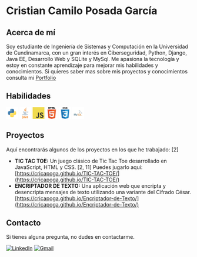 # Cristian Camilo Posada García

## Acerca de mí

Soy estudiante de Ingeniería de Sistemas y Computación en la Universidad de Cundinamarca, con un gran interés en Ciberseguridad, Python, Django, Java EE, Desarrollo Web y SQLite y MySql. Me apasiona la tecnología y estoy en constante aprendizaje para mejorar mis habilidades y conocimientos.
Si quieres saber mas sobre mis proyectos y conocimientos consulta mi <a href="https://cricapoga.github.io/CRICAPOGA/">Portfolio</a>

## Habilidades

<code><img height="32" src="https://raw.githubusercontent.com/github/explore/80688e429a7d4ef2fca1e82350fe8e3517d3494d/topics/python/python.png" alt="Python"/></code>
<code><img height="32" src="https://raw.githubusercontent.com/github/explore/80688e429a7d4ef2fca1e82350fe8e3517d3494d/topics/java/java.png" alt="Java"/></code>
<code><img height="32" src="https://raw.githubusercontent.com/github/explore/80688e429a7d4ef2fca1e82350fe8e3517d3494d/topics/javascript/javascript.png" alt="Javascript"/></code>
<code><img height="32" src="https://raw.githubusercontent.com/github/explore/80688e429a7d4ef2fca1e82350fe8e3517d3494d/topics/html/html.png" alt="HTML5"/></code>
<code><img height="32" src="https://raw.githubusercontent.com/github/explore/80688e429a7d4ef2fca1e82350fe8e3517d3494d/topics/css/css.png" alt="CSS"/></code>
<code><img height="32" src="https://raw.githubusercontent.com/github/explore/80688e429a7d4ef2fca1e82350fe8e3517d3494d/topics/mysql/mysql.png" alt="MySQL"/></code>
## Proyectos

Aquí encontrarás algunos de los proyectos en los que he trabajado: [2]

*   **TIC TAC TOE:** Un juego clásico de Tic Tac Toe desarrollado en JavaScript, HTML y CSS. [2, 11] Puedes jugarlo aquí: [https://cricapoga.github.io/TIC-TAC-TOE/](https://cricapoga.github.io/TIC-TAC-TOE/)
*   **ENCRIPTADOR DE TEXTO:** Una aplicación web que encripta y desencripta mensajes de texto utilizando una variante del Cifrado César. [https://cricapoga.github.io/Encriptador-de-Texto/](https://cricapoga.github.io/Encriptador-de-Texto/)

## Contacto

Si tienes alguna pregunta, no dudes en contactarme.

<a href="https://www.linkedin.com/in/cricapoga/" title="LinkedIn">
  <img src="https://img.shields.io/badge/-Linkedin-0e76a8?style=flat-square&logo=Linkedin&logoColor=white&link=LINK-DO-SEU-LINKEDIN" alt="LinkedIn"/></a>
<a href="camilochoposada2@gmail.com" title="Gmail">
  <img src="https://img.shields.io/badge/-Gmail-FF0000?style=flat-square&labelColor=FF0000&logo=gmail&logoColor=white&link=LINK-DO-SEU-GMAIL" alt="Gmail"/></a>
